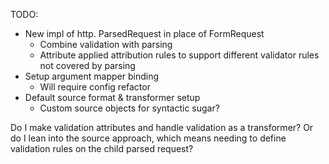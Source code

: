 TODO:

[//]: # (* Finish mapping configuration to mapper)
* New impl of http. ParsedRequest in place of FormRequest
  * Combine validation with parsing
  * Attribute applied attribution rules to support different validator rules not covered by parsing
* Setup argument mapper binding
  * Will require config refactor
* Default source format & transformer setup
  * Custom source objects for syntactic sugar?

Do I make validation attributes and handle validation as a transformer? Or do I lean into the
source approach, which means needing to define validation rules on the child parsed request? 
